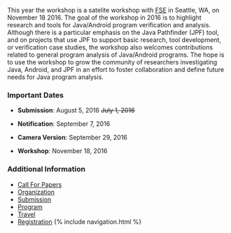 This year the workshop is a satelite workshop with
[FSE](http://www.cs.ucdavis.edu/fse2016/) in Seattle, WA, on November
18 2016. The goal of the workshop in 2016 is to highlight research and
tools for Java/Android program verification and analysis. Although
there is a particular emphasis on the Java Pathfinder (JPF) tool, and
on projects that use JPF to support basic research, tool development,
or verification case studies, the workshop also welcomes contributions
related to general program analysis of Java/Android programs. The hope
is to use the workshop to grow the community of researchers
investigating Java, Android, and JPF in an effort to foster
collaboration and define future needs for Java program analysis.

### Important Dates

* **Submission**: August 5, 2016 ~~July 1, 2016~~

* **Notification**: September 7, 2016

* **Camera Version**: September 29, 2016

* **Workshop**: November 18, 2016

### Additional Information
   * [Call For Papers](JPF-Workshop-2016-Call-For-Papers)
   * [Organization](JPF-Workshop-2016-Organization)
   * [Submission](JPF-Workshop-2016-Submission)
   * [Program](JPF-Workshop-2016-Program)
   * [Travel](JPF-Workshop-2016-Travel)
   * [Registration](JPF-Workshop-2016-Registration)
{% include navigation.html %}
